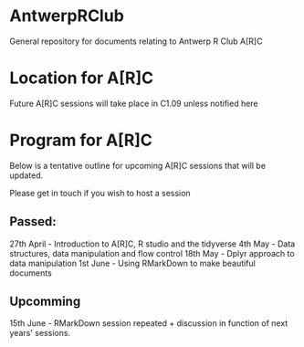 # AntwerpRClub
General repository for documents relating to Antwerp R Club A[R]C

# Location for A[R]C
Future A[R]C sessions will take place in C1.09 unless notified here

# Program for A[R]C

Below is a tentative outline for upcoming A[R]C sessions that will be updated. 

Please get in touch if you wish to host a session

## Passed:
27th April - Introduction to A[R]C, R studio and the tidyverse
4th May - Data structures, data manipulation and flow control
18th May - Dplyr approach to data manipulation
1st June - Using RMarkDown to make beautiful documents

## Upcomming
15th June - RMarkDown session repeated + discussion in function of next years' sessions.
